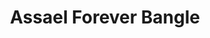 ---
title: Assael Forever Bangle
description: |
  Two rows of Akoya Pearls are seamlessly set side-by-side. The high polish yellow gold center compliments the rose overtones from the Akoya Pearls. Available with or without Pave Diamonds.
specs: |
  Akoya Cultured Pearls, 7.75 - 8.0mm, set in 18K Yellow Gold Hinged Bangle. Exclusive to Neiman Marcus.
images:
  - image_path: /uploads/assael-forever-bangle.jpg
_category:
order: 3
tags:
  - bracelets
---